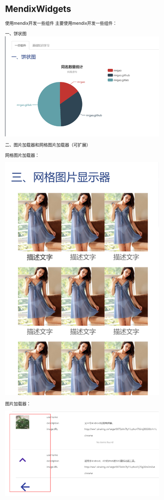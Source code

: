 # MendixWidgets
使用mendix开发一些组件
主要使用mendix开发一些组件：


一、饼状图
![](./PieChart/images/prichart.png)



二、图片加载器和网格图片加载器（可扩展）

网格图片加载器：

![](./ImageViewer/images/gridImages.png)


图片加载器：

![](./ImageViewer/images/imageUrl.png)
